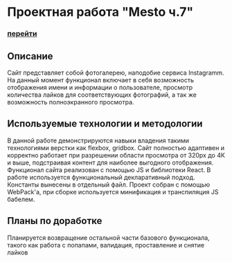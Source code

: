 
# Проектная работа "Mesto ч.7"

### [перейти](https://cookiepatov.github.io/mesto/)

## Описание

Сайт представляет собой фотогалерею, наподобие сервиса Instagramm. На данный момент функционал включает в себя возможность отображения имени и информации о пользователе, просмотр количества лайков для соответствующих фотографий, а так же возможность полноэкранного просмотра.


## Используемые технологии и методологии

В данной работе демонстрируются навыки владения такими технологиями верстки как flexbox, gridbox. Сайт полностью адаптивен и корректно работает при разрешении области просмотра от 320px до 4К и выше, подстраивая контент для наиболее выгодного отображения. Функционал сайта реализован с помощью JS и библиотеки React. В работе используется функциональный декларативный подход. Константы вынесены в отдельный файл. Проект собран с помощью WebPack'а, при сборке используется минификация и транспиляция JS бабелем.

## Планы по доработке

Планируется возвращение остальной части базового функционала, такого как работа с попапами, валидация, проставление и снятие лайков
